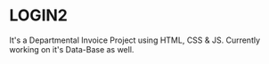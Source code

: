 # LOGIN2
It's a Departmental Invoice Project using HTML, CSS &amp; JS. Currently working on it's Data-Base as well.
